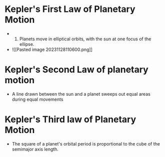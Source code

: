 # Kepler's First Law of Planetary Motion
- 1. Planets move in elliptical orbits, with the sun at one focus of the ellipse.
- ![[Pasted image 20231128110600.png]]

# Kepler's Second Law of planetary motion
- A line drawn between the sun and a planet sweeps out equal areas during equal movements
# Kepler's Third law of Planetary Motion
- The square of a planet's orbital period is proportional to the cube of the semimajor axis length.